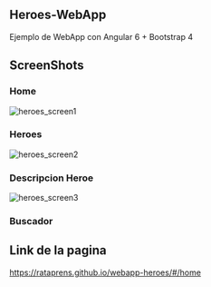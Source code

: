 ## Heroes-WebApp

Ejemplo de WebApp con Angular 6 + Bootstrap 4

## ScreenShots

### Home
![heroes_screen1](https://user-images.githubusercontent.com/19628502/48391163-2a374f80-e6e4-11e8-8bc1-3fdb96502309.png)

### Heroes

![heroes_screen2](https://user-images.githubusercontent.com/19628502/48391251-8c905000-e6e4-11e8-9024-2296d87b09d2.png)

### Descripcion Heroe
![heroes_screen3](https://user-images.githubusercontent.com/19628502/48391338-e729ac00-e6e4-11e8-9dd0-231671378009.png)

### Buscador

## Link de la pagina
https://rataprens.github.io/webapp-heroes/#/home

